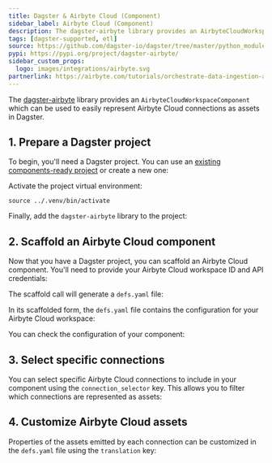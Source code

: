 ```yaml
---
title: Dagster & Airbyte Cloud (Component)
sidebar_label: Airbyte Cloud (Component)
description: The dagster-airbyte library provides an AirbyteCloudWorkspaceComponent, which can be used to represent Airbyte Cloud connections as assets in Dagster.
tags: [dagster-supported, etl]
source: https://github.com/dagster-io/dagster/tree/master/python_modules/libraries/dagster-airbyte
pypi: https://pypi.org/project/dagster-airbyte/
sidebar_custom_props:
  logo: images/integrations/airbyte.svg
partnerlink: https://airbyte.com/tutorials/orchestrate-data-ingestion-and-transformation-pipelines
---
```


The [dagster-airbyte](/api/libraries/dagster-airbyte) library provides an `AirbyteCloudWorkspaceComponent` which can be used to easily represent Airbyte Cloud connections as assets in Dagster.

## 1. Prepare a Dagster project

To begin, you'll need a Dagster project. You can use an [existing components-ready project](/guides/build/projects/moving-to-components/migrating-project) or create a new one:

<CliInvocationExample path="docs_snippets/docs_snippets/guides/components/integrations/airbyte-cloud-component/1-scaffold-project.txt" />

Activate the project virtual environment:

```
source ../.venv/bin/activate
```

Finally, add the `dagster-airbyte` library to the project:

<CliInvocationExample path="docs_snippets/docs_snippets/guides/components/integrations/airbyte-cloud-component/2-add-airbyte.txt" />

## 2. Scaffold an Airbyte Cloud component

Now that you have a Dagster project, you can scaffold an Airbyte Cloud component. You'll need to provide your Airbyte Cloud workspace ID and API credentials:

<CliInvocationExample path="docs_snippets/docs_snippets/guides/components/integrations/airbyte-cloud-component/3-scaffold-airbyte-component.txt" />

The scaffold call will generate a `defs.yaml` file:

<CliInvocationExample path="docs_snippets/docs_snippets/guides/components/integrations/airbyte-cloud-component/4-tree.txt" />

In its scaffolded form, the `defs.yaml` file contains the configuration for your Airbyte Cloud workspace:

<CodeExample
  path="docs_snippets/docs_snippets/guides/components/integrations/airbyte-cloud-component/5-component.yaml"
  title="my_project/defs/airbyte_ingest/defs.yaml"
  language="yaml"
/>

You can check the configuration of your component:

<WideContent maxSize={1100}>
  <CliInvocationExample path="docs_snippets/docs_snippets/guides/components/integrations/airbyte-cloud-component/6-list-defs.txt" />
</WideContent>

## 3. Select specific connections

You can select specific Airbyte Cloud connections to include in your component using the `connection_selector` key. This allows you to filter which connections are represented as assets:

<CodeExample
  path="docs_snippets/docs_snippets/guides/components/integrations/airbyte-cloud-component/7-customized-component.yaml"
  title="my_project/defs/airbyte_ingest/defs.yaml"
  language="yaml"
/>

<WideContent maxSize={1100}>
  <CliInvocationExample path="docs_snippets/docs_snippets/guides/components/integrations/airbyte-cloud-component/8-list-defs.txt" />
</WideContent>

## 4. Customize Airbyte Cloud assets

Properties of the assets emitted by each connection can be customized in the `defs.yaml` file using the `translation` key:

<CodeExample
  path="docs_snippets/docs_snippets/guides/components/integrations/airbyte-cloud-component/9-customized-component.yaml"
  title="my_project/defs/airbyte_ingest/defs.yaml"
  language="yaml"
/>

<WideContent maxSize={1100}>
  <CliInvocationExample path="docs_snippets/docs_snippets/guides/components/integrations/airbyte-cloud-component/10-list-defs.txt" />
</WideContent>

